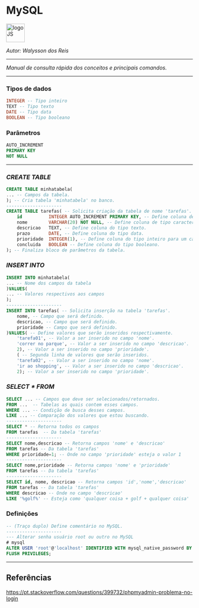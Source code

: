 # **MySQL**
<div>
<img src="https://logodownload.org/wp-content/uploads/2016/10/mysql-logo-1.png" alt="logoJS" width="50px"/> 
</div>

*Autor: Walysson dos Reis*

----------------------------------------------
*Manual de consulta rápida dos conceitos e principais comandos.*  

---------------------
### Tipos de dados
~~~SQL
INTEGER -- Tipo inteiro
TEXT -- Tipo texto
DATE -- Tipo data
BOOLEAN -- Tipo booleano
~~~
### Parâmetros
~~~SQL
AUTO_INCREMENT
PRIMARY KEY
NOT NULL
~~~
---------------------
### *CREATE TABLE*
~~~SQL
CREATE TABLE minhatabela(
... -- Campos da tabela.
); -- Cria tabela 'minhatabela' no banco. 
---------------------
CREATE TABLE tarefas( -- Solicita criação da tabela de nome 'tarefas'.
    id          INTEGER AUTO_INCREMENT PRIMARY KEY, -- Define coluna de inteiros de chave primária com autoincremento.
    nome        VARCHAR(20) NOT NULL, -- Define coluna de tipo caractere de tamanho max 20; Campo não pode ser nulo.
    descricao   TEXT, -- Define coluna do tipo texto.
    prazo       DATE, -- Define coluna do tipo data.
    prioridade  INTEGER(1), -- Define coluna do tipo inteiro para um caractere/digito.
    concluida   BOOLEAN -- Define coluna do tipo booleano.
); -- Finaliza bloco de parâmetros da tabela.
~~~
### *INSERT INTO*
~~~SQL
INSERT INTO minhatabela(
... -- Nome dos campos da tabela
)VALUES(
... -- Valores respectivos aos campos
);
---------------------
INSERT INTO tarefas( -- Solicita inserção na tabela 'tarefas'.
    nome, -- Campo que será definido.
    descricao, -- Campo que será definido.
    prioridade -- Campo que será definido.
)VALUES( -- Define valores que serão inseridos respectivamente.
    'tarefa01', -- Valor a ser inserido no campo 'nome'.
    'correr no parque', -- Valor a ser inserido no campo 'descricao'.
    2), -- Valor a ser inserido no campo 'prioridade'.
    ( -- Segunda linha de valores que serão inseridos.
    'tarefa02', -- Valor a ser inserido no campo 'nome'.
    'ir ao shopping', -- Valor a ser inserido no campo 'descricao'.
    2); -- Valor a ser inserido no campo 'prioridade'.

~~~
### *SELECT \* FROM*
~~~SQL
SELECT ... -- Campos que deve ser selecionados/retornados.
FROM ...  -- Tabelas as quais contem esses campos.
WHERE ... -- Condição de busca desses campos.
LIKE ... -- Comparação dos valores que estou buscando.
---------------------
SELECT * -- Retorna todos os campos
FROM tarefas  -- Da tabela 'tarefas'
---------------------
SELECT nome,descricao -- Retorna campos 'nome' e 'descricao'
FROM tarefas -- Da tabela 'tarefas'
WHERE prioridade=1; -- Onde no campo 'prioridade' esteja o valor 1
---------------------
SELECT nome,prioridade -- Retorna campos 'nome' e 'prioridade'
FROM tarefas -- Da tabela 'tarefas'
---------------------
SELECT id, nome, descricao -- Retorna campos 'id','nome','descricao'
FROM tarefas -- Da tabela 'tarefas'
WHERE descricao -- Onde no campo 'descricao'
LIKE '%golf%' -- Esteja como 'qualquer coisa + golf + qualquer coisa'
~~~~
### Definições
~~~SQL
-- (Traço duplo) Define comentário no MySQL.
---------------------
--- Alterar senha usuário root ou outro no MySQL
# mysql
ALTER USER 'root'@'localhost' IDENTIFIED WITH mysql_native_password BY 'digitesuasenha';
FLUSH PRIVILEGES;
~~~
--------
## Referências  
https://pt.stackoverflow.com/questions/399732/phpmyadmin-problema-no-login  

